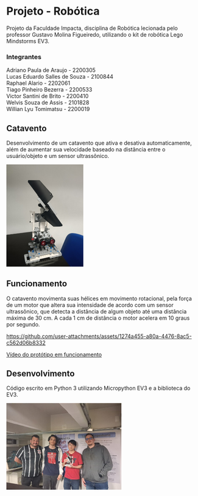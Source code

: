 # Projeto - Robótica
Projeto da Faculdade Impacta, disciplina de Robótica lecionada pelo professor Gustavo Molina Figueiredo, utilizando o kit de robótica Lego Mindstorms EV3.

### Integrantes
Adriano Paula de Araujo - 2200305<br>
Lucas Eduardo Salles de Souza - 2100844<br>
Raphael Alario - 2202061<br>
Tiago Pinheiro Bezerra - 2200533<br>
Victor Santini de Brito - 2200410<br>
Welvis Souza de Assis - 2101828<br>
Willian Lyu Tomimatsu - 2200019<br>

## Catavento

Desenvolvimento de um catavento que ativa e desativa automaticamente, além de aumentar sua velocidade baseado na distância entre o usuário/objeto e um sensor ultrassônico.

<img src="assets/foto_prototipo.jpg" width=40%>

## Funcionamento

O catavento movimenta suas hélices em movimento rotacional, pela força de um motor que altera sua intensidade de acordo com um sensor ultrassônico, que detecta a distância de algum objeto até uma distância máxima de 30 cm. A cada 1 cm de distância o motor acelera em 10 graus por segundo.

https://github.com/user-attachments/assets/1274a455-a80a-4476-8ac5-c562d06b8332

[Vídeo do protótipo em funcionamento](https://youtube.com/shorts/uAiHR_ebFCE?feature=share)

## Desenvolvimento

Código escrito em Python 3 utilizando Micropython EV3 e a biblioteca do EV3.

<img src="assets/foto_grupo.jpg" width=60%>
